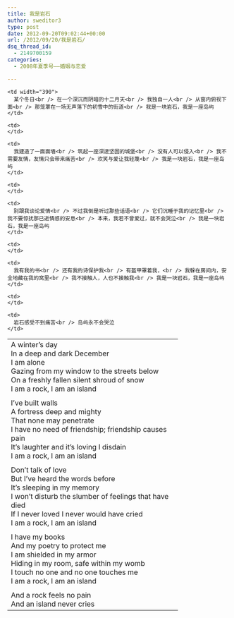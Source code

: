 ```yaml
---
title: 我是岩石
author: sweditor3
type: post
date: 2012-09-20T09:02:44+00:00
url: /2012/09/20/我是岩石/
dsq_thread_id:
  - 2149700159
categories:
  - 2008年夏季号——婚姻与恋爱

---
```

<table style="width: 761px;" border="0" cellspacing="0" cellpadding="0" align="center">
  <tr>
    <td width="371">
      A winter&#8217;s day<br /> In a deep and dark December<br /> I am alone<br /> Gazing from my window to the streets below<br /> On a freshly fallen silent shroud of snow<br /> I am a rock, I am an island
    </td>
    
    <td width="390">
      某个冬日<br /> 在一个深沉而阴暗的十二月天<br /> 我独自一人<br /> 从窗内俯视下面<br /> 那笼罩在一场无声落下的初雪中的街道<br /> 我是一块岩石，我是一座岛屿
    </td>
  </tr>
  
  <tr>
    <td>
    </td>
    
    <td>
    </td>
  </tr>
  
  <tr>
    <td>
      I&#8217;ve built walls<br /> A fortress deep and mighty<br /> That none may penetrate<br /> I have no need of friendship; friendship causes pain<br /> It&#8217;s laughter and it&#8217;s loving I disdain<br /> I am a rock, I am an island
    </td>
    
    <td>
      我建造了一面面墙<br /> 筑起一座深邃坚固的城堡<br /> 没有人可以侵入<br /> 我不需要友情，友情只会带来痛苦<br /> 欢笑与爱让我轻蔑<br /> 我是一块岩石，我是一座岛屿
    </td>
  </tr>
  
  <tr>
    <td>
    </td>
    
    <td>
    </td>
  </tr>
  
  <tr>
    <td>
      Don&#8217;t talk of love<br /> But I&#8217;ve heard the words before<br /> It&#8217;s sleeping in my memory<br /> I won&#8217;t disturb the slumber of feelings that have died<br /> If I never loved I never would have cried<br /> I am a rock, I am an island
    </td>
    
    <td>
      别跟我谈论爱情<br /> 不过我倒是听过那些话语<br /> 它们沉睡于我的记忆里<br /> 我不要惊扰那已逝情感的安息<br /> 本来，我若不曾爱过，就不会哭泣<br /> 我是一块岩石，我是一座岛屿
    </td>
  </tr>
  
  <tr>
    <td>
    </td>
    
    <td>
    </td>
  </tr>
  
  <tr>
    <td>
      I have my books<br /> And my poetry to protect me<br /> I am shielded in my armor<br /> Hiding in my room, safe within my womb<br /> I touch no one and no one touches me<br /> I am a rock, I am an island
    </td>
    
    <td>
      我有我的书<br /> 还有我的诗保护我<br /> 有盔甲罩着我，<br /> 我躲在房间内，安全地藏在我的窝里<br /> 我不接触人，人也不接触我<br /> 我是一块岩石，我是一座岛屿
    </td>
  </tr>
  
  <tr>
    <td>
    </td>
    
    <td>
    </td>
  </tr>
  
  <tr>
    <td>
      And a rock feels no pain<br /> And an island never cries
    </td>
    
    <td>
      岩石感受不到痛苦<br /> 岛屿永不会哭泣
    </td>
  </tr>
</table>

&nbsp;

&nbsp;